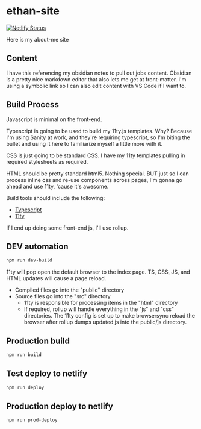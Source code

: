 # ethan-site

[![Netlify Status](https://api.netlify.com/api/v1/badges/b66da651-b52f-4970-a120-ae45dfeb1eb1/deploy-status)](https://app.netlify.com/sites/ethan-site/deploys)

Here is my about-me site

## Content

I have this referencing my obsidian notes to pull out jobs content. Obsidian is a pretty nice markdown editor that also lets me get at front-matter. I'm using a symbolic link so I can also edit content with VS Code if I want to.

## Build Process

Javascript is minimal on the front-end.

Typescript is going to be used to build my 11ty.js templates. Why? Because I'm using Sanity at work, and they're requiring typescript, so I'm biting the bullet and using it here to familiarize myself a little more with it.

CSS is just going to be standard CSS. I have my 11ty templates pulling in required stylesheets as required.

HTML should be pretty standard html5. Nothing special. BUT just so I can process inline css and re-use components across pages, I'm gonna go ahead and use 11ty, 'cause it's awesome.

Build tools should include the following:

- [Typescript](https://www.typescriptlang.org/)
- [11ty](https://www.11ty.dev)

If I end up doing some front-end js, I'll use rollup.

## DEV automation

```bash
npm run dev-build
```

11ty will pop open the default browser to the index page. TS, CSS, JS, and HTML updates will cause a page reload.

- Compiled files go into the "public" directory
- Source files go into the "src" directory
  - 11ty is responsible for processing items in the "html" directory
  - If required, rollup will handle everything in the "js" and "css" directories. The 11ty config is set up to make browsersync reload the browser after rollup dumps updated js into the public/js directory.

## Production build

```bash
npm run build
```

## Test deploy to netlify

```bash
npm run deploy
```

## Production deploy to netlify

```bash
npm run prod-deploy
```

